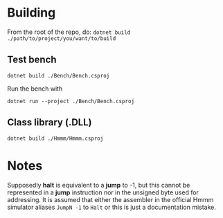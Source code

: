 # Building
From the root of the repo, do:
`dotnet build ./path/to/project/you/want/to/build`

## Test bench
`dotnet build ./Bench/Bench.csproj`

Run the bench with 

`dotnet run --project ./Bench/Bench.csproj`

## Class library (.DLL)
`dotnet build ./Hmmm/Hmmm.csproj`

# Notes
Supposedly __halt__ is equivalent to a __jump__ to -1, but this cannot be represented in a __jump__ 
instruction nor in the unsigned byte used for addressing. It is assumed that either the assembler in the official
Hmmm simulator aliases `JumpN -1` to `Halt` or this is just a documentation mistake.